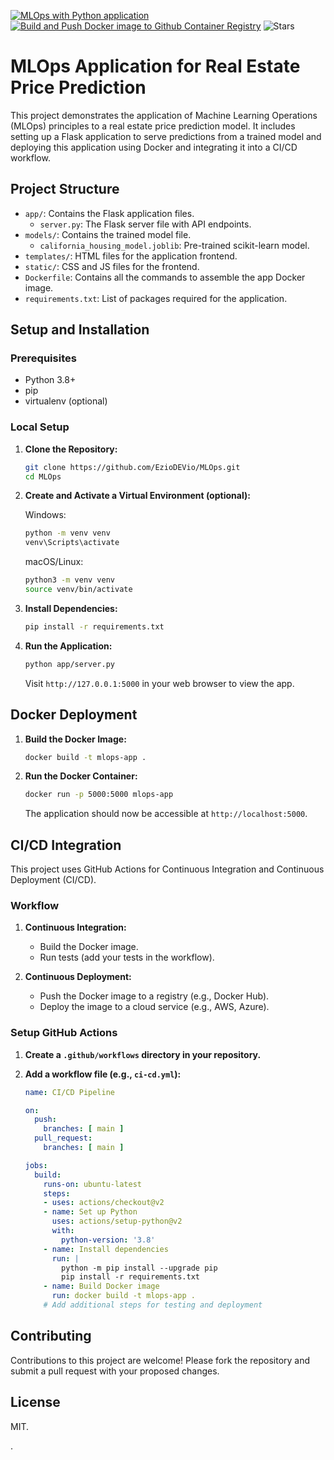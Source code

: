 [![MLOps with Python application](https://github.com/EzioDEVio/MLOps/actions/workflows/main.yml/badge.svg)](https://github.com/EzioDEVio/MLOps/actions/workflows/main.yml)   [![Build and Push Docker image to Github Container Registry](https://github.com/EzioDEVio/MLOps/actions/workflows/GHCR.yml/badge.svg)](https://github.com/EzioDEVio/MLOps/actions/workflows/GHCR.yml)
![Stars](https://img.shields.io/github/stars/EzioDEVio/MLOps?style=social)

# MLOps Application for Real Estate Price Prediction

This project demonstrates the application of Machine Learning Operations (MLOps) principles to a real estate price prediction model. It includes setting up a Flask application to serve predictions from a trained model and deploying this application using Docker and integrating it into a CI/CD workflow.

## Project Structure

- `app/`: Contains the Flask application files.
  - `server.py`: The Flask server file with API endpoints.
- `models/`: Contains the trained model file.
  - `california_housing_model.joblib`: Pre-trained scikit-learn model.
- `templates/`: HTML files for the application frontend.
- `static/`: CSS and JS files for the frontend.
- `Dockerfile`: Contains all the commands to assemble the app Docker image.
- `requirements.txt`: List of packages required for the application.

## Setup and Installation

### Prerequisites

- Python 3.8+
- pip
- virtualenv (optional)

### Local Setup

1. **Clone the Repository:**

   ```bash
   git clone https://github.com/EzioDEVio/MLOps.git
   cd MLOps
   ```

2. **Create and Activate a Virtual Environment (optional):**

   Windows:
   ```bash
   python -m venv venv
   venv\Scripts\activate
   ```

   macOS/Linux:
   ```bash
   python3 -m venv venv
   source venv/bin/activate
   ```

3. **Install Dependencies:**

   ```bash
   pip install -r requirements.txt
   ```

4. **Run the Application:**

   ```bash
   python app/server.py
   ```

   Visit `http://127.0.0.1:5000` in your web browser to view the app.

## Docker Deployment

1. **Build the Docker Image:**

   ```bash
   docker build -t mlops-app .
   ```

2. **Run the Docker Container:**

   ```bash
   docker run -p 5000:5000 mlops-app
   ```

   The application should now be accessible at `http://localhost:5000`.

## CI/CD Integration

This project uses GitHub Actions for Continuous Integration and Continuous Deployment (CI/CD).

### Workflow

1. **Continuous Integration:**

   - Build the Docker image.
   - Run tests (add your tests in the workflow).

2. **Continuous Deployment:**

   - Push the Docker image to a registry (e.g., Docker Hub).
   - Deploy the image to a cloud service (e.g., AWS, Azure).

### Setup GitHub Actions

1. **Create a `.github/workflows` directory in your repository.**

2. **Add a workflow file (e.g., `ci-cd.yml`):**

   ```yaml
   name: CI/CD Pipeline

   on:
     push:
       branches: [ main ]
     pull_request:
       branches: [ main ]

   jobs:
     build:
       runs-on: ubuntu-latest
       steps:
       - uses: actions/checkout@v2
       - name: Set up Python
         uses: actions/setup-python@v2
         with:
           python-version: '3.8'
       - name: Install dependencies
         run: |
           python -m pip install --upgrade pip
           pip install -r requirements.txt
       - name: Build Docker image
         run: docker build -t mlops-app .
       # Add additional steps for testing and deployment
   ```

## Contributing

Contributions to this project are welcome! Please fork the repository and submit a pull request with your proposed changes.

## License

MIT.


.
